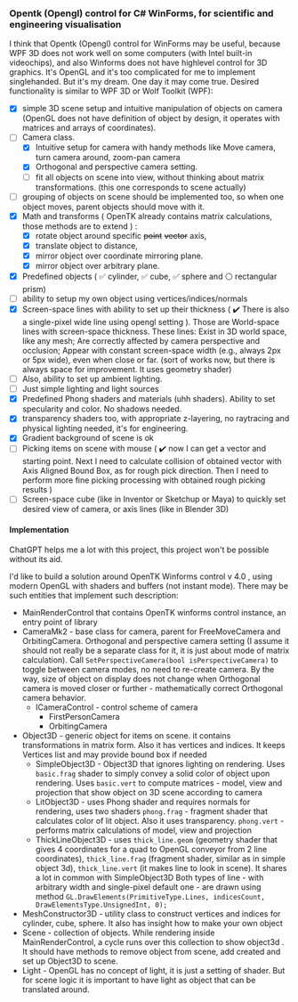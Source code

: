 ### Opentk (Opengl) control for C# WinForms, for scientific and engineering visualisation

I think that Opentk (Opengl) control for WinForms may be useful, because WPF 3D does not work well on some computers (with Intel built-in videochips), and also Winforms does not have highlevel control for 3D graphics. It's OpenGL and it's too complicated for me to implement singlehanded. But it's my dream. One day it may come true. Desired functionality is similar to WPF 3D or Wolf Toolkit (WPF): 

- [x] simple 3D scene setup and intuitive manipulation of objects on camera (OpenGL does not have definition of object by design, it operates with matrices and arrays of coordinates). 
- [ ] Camera class.  
    - [x] Intuitive setup for camera with handy methods like Move camera, turn camera around, zoom-pan camera
	- [x] Orthogonal and perspective camera setting. 
	- [ ] fit all objects on scene into view, without thinking about matrix transformations. (this one corresponds to scene actually)
- [ ] grouping of objects on scene should be implemented too, so when one object moves, parent objects should move with it.
- [x] Math and transforms ( OpenTK already contains matrix calculations, those methods are to extend ) : 
    - [x] rotate object around specific ~~point~~ ~~vector~~ axis, 
    - [x] translate object to distance, 
    - [x] mirror object over coordinate mirroring plane. 
    - [x] mirror object over arbitrary plane.
- [x] Predefined objects ( :white_check_mark: cylinder, :white_check_mark: cube, :white_check_mark: sphere and :white_circle: rectangular prism) 
- [ ] ability to setup my own object using vertices/indices/normals 
- [x] Screen-space lines with ability to set up their thickness ( :heavy_check_mark: There is also a single-pixel wide line using opengl setting ). 
Those are World-space lines with screen-space thickness. These lines: Exist in 3D world space, like any mesh; Are correctly affected by camera perspective and occlusion; Appear with constant screen-space width (e.g., always 2px or 5px wide), even when close or far.
(sort of works now, but there is always space for improvement. It uses geometry shader)
- [ ] Also, ability to set up ambient lighting. 
- [ ] Just simple lighting and light sources
- [x] Predefined Phong shaders and materials (uhh shaders). Ability to set specularity and color. No shadows needed.
- [x] transparency shaders too, with appropriate z-layering, no raytracing and physical lighting needed, it's for engineering.   
- [x] Gradient background of scene is ok 
- [ ] Picking items on scene with mouse ( :heavy_check_mark: now I can get a vector and starting point. Next I need to calculate collision of obtained vector with Axis Aligned Bound Box, as for rough pick direction. Then I need to perform more fine picking processing with obtained rough picking results )
- [ ] Screen-space cube (like in Inventor or Sketchup or Maya) to quickly set desired view of camera, or axis lines (like in Blender 3D)

#### Implementation

ChatGPT helps me a lot with this project, this project won't be possible without its aid.

I'd like to build a solution around OpenTK Winforms control v 4.0 , using modern OpenGL with shaders and buffers (not instant mode). There may be such entities that implement such description:
- MainRenderControl that contains OpenTK winforms control instance, an entry point of library
- CameraMk2 - base class for camera, parent for FreeMoveCamera and OrbitingCamera. Orthogonal and perspective camera setting (I assume it should not really be a separate class for it, it is just about mode of matrix calculation). Call `SetPerspectiveCamera(bool isPerspectiveCamera)` to toggle between camera modes, no need to re-create camera. By the way, size of object on display does not change when Orthogonal camera is moved closer or further - mathematically correct Orthogonal camera behavior.
    - ICameraControl - control scheme of camera
      - FirstPersonCamera
      - OrbitingCamera
- Object3D - generic object for items on scene. it contains transformations in matrix form. Also it has vertices and indices. It keeps Vertices list and may provide bound box if needed
    - SimpleObject3D - Object3D that ignores lighting on rendering. Uses `basic.frag` shader to simply convey a solid color of object upon rendering. Uses `basic.vert` to compute matrices - model, view and projection that show object on 3D scene according to camera
    - LitObject3D - uses Phong shader and requires normals for rendering, uses two shaders `phong.frag` - fragment shader that calculates color of lit object. Also it uses transparency. `phong.vert` - performs matrix calculations of model, view and projection 
    - ThickLineObject3D - uses `thick_line.geom` (geometry shader that gives 4 coordinates for a quad to OpenGL conveyor from 2 line coordinates), `thick_line.frag` (fragment shader, similar as in simple object 3d), `thick_line.vert` (it makes line to look in scene). 
      It shares a lot in common with SimpleObject3D
      Both types of line - with arbitrary width and single-pixel default one - are drawn using method `GL.DrawElements(PrimitiveType.Lines, indicesCount, DrawElementsType.UnsignedInt, 0);`
- MeshConstructor3D - utility class to construct vertices and indices for cylinder, cube, sphere. It also has insight how to make your own object 
- Scene - collection of objects. While rendering inside MainRenderControl, a cycle runs over this collection to show object3d . It should have methods to remove object from scene, add created and set up Object3D to scene.
- Light - OpenGL has no concept of light, it is just a setting of shader. But for scene logic it is important to have light as object that can be translated around. 